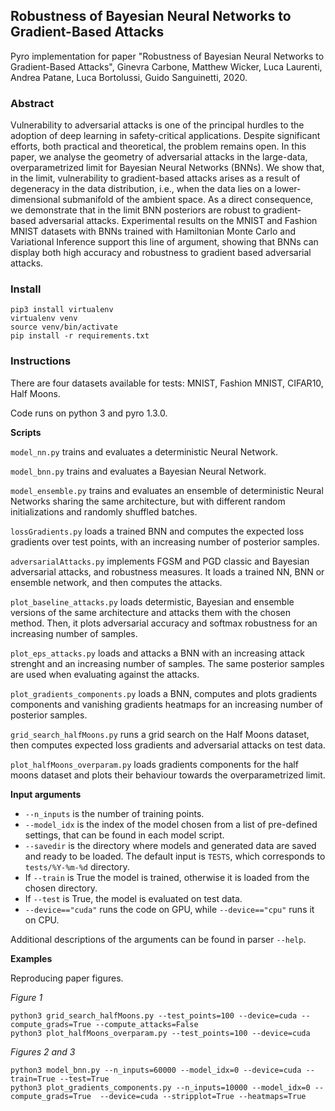 ## Robustness of Bayesian Neural Networks to Gradient-Based Attacks

Pyro implementation for paper "Robustness of Bayesian Neural Networks to Gradient-Based Attacks", Ginevra Carbone, Matthew Wicker, Luca Laurenti, Andrea Patane, Luca Bortolussi, Guido Sanguinetti, 2020.

### Abstract

Vulnerability to adversarial attacks is one of the principal hurdles to the adoption of deep learning in safety-critical applications. Despite significant efforts, both practical and theoretical, the problem remains open. In this paper, we analyse the geometry of adversarial attacks in the large-data, overparametrized limit for Bayesian Neural Networks (BNNs). We show that, in the limit, vulnerability to gradient-based attacks arises as a result of degeneracy in the data distribution, i.e., when the data lies on a lower-dimensional submanifold of the ambient space. As a direct consequence, we demonstrate that in the limit BNN posteriors are robust to gradient-based adversarial attacks. Experimental results on the MNIST and Fashion MNIST datasets with BNNs trained with Hamiltonian Monte Carlo and Variational Inference support this line of argument, showing that BNNs can display both high accuracy and robustness to gradient based adversarial attacks. 

### Install

```
pip3 install virtualenv
virtualenv venv
source venv/bin/activate
pip install -r requirements.txt
```

### Instructions

There are four datasets available for tests: MNIST, Fashion MNIST, CIFAR10, Half Moons.

Code runs on python 3 and pyro 1.3.0.

**Scripts**

`model_nn.py` trains and evaluates a deterministic Neural Network.

`model_bnn.py` trains and evaluates a Bayesian Neural Network.

`model_ensemble.py` trains and evaluates an ensemble of deterministic Neural Networks sharing the same architecture, but with different random initializations and randomly shuffled batches.

`lossGradients.py` loads a trained BNN and computes the expected loss gradients over test points, with an increasing number of posterior samples.

`adversarialAttacks.py` implements FGSM and PGD classic and Bayesian adversarial attacks, and robustness measures. It loads a trained NN, BNN or ensemble network, and then computes the attacks.

`plot_baseline_attacks.py` loads determistic, Bayesian and ensemble versions of the same architecture and attacks them with the chosen method. Then, it plots adversarial accuracy and softmax robustness for an increasing number of samples. 

`plot_eps_attacks.py` loads and attacks a BNN with an increasing attack strenght and an increasing number of samples. The same posterior samples are used when evaluating against the attacks.

`plot_gradients_components.py` loads a BNN, computes and plots gradients components and vanishing gradients heatmaps for an increasing number of posterior samples.

`grid_search_halfMoons.py` runs a grid search on the Half Moons dataset, then computes expected loss gradients and adversarial attacks on test data.

`plot_halfMoons_overparam.py` loads gradients components for the half moons dataset and 
plots their behaviour towards the overparametrized limit.


**Input arguments**

- `--n_inputs` is the number of training points. 
- `--model_idx` is the index of the model chosen from a list of pre-defined settings, that can be found in each model script. 
- `--savedir` is the directory where models and generated data are saved and ready to be loaded. The default input is `TESTS`, which corresponds to `tests/%Y-%m-%d` directory.
- If `--train` is True the model is trained, otherwise it is loaded from the chosen directory. 
- If `--test` is True, the model is evaluated on test data. 
- `--device=="cuda"` runs the code on GPU, while `--device=="cpu"` runs it on CPU.

Additional descriptions of the arguments can be found in parser `--help`.

**Examples**

Reproducing paper figures.

*Figure 1*
```
python3 grid_search_halfMoons.py --test_points=100 --device=cuda --compute_grads=True --compute_attacks=False
python3 plot_halfMoons_overparam.py --test_points=100 --device=cuda 
```

*Figures 2 and 3*
```
python3 model_bnn.py --n_inputs=60000 --model_idx=0 --device=cuda --train=True --test=True
python3 plot_gradients_components.py --n_inputs=10000 --model_idx=0 --compute_grads=True  --device=cuda --stripplot=True --heatmaps=True
```




